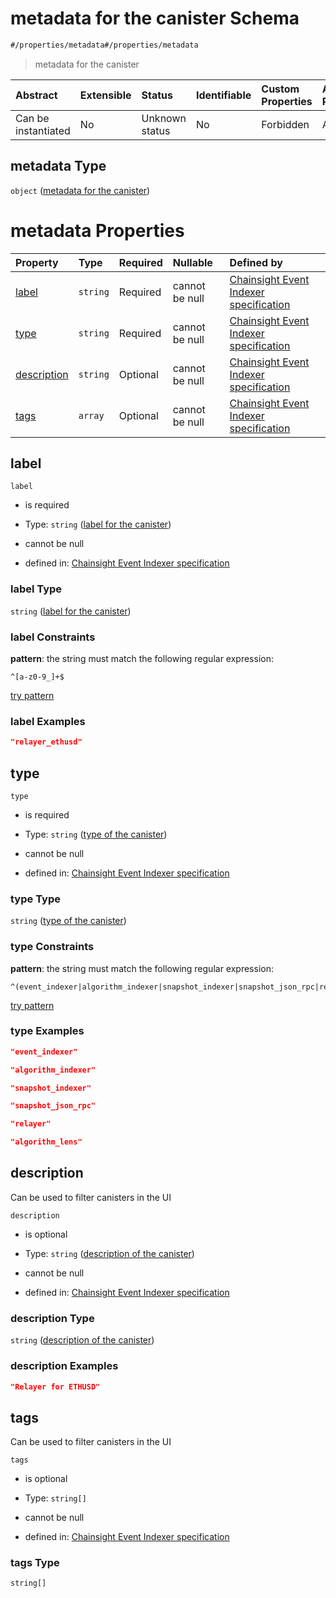# metadata for the canister Schema

```txt
#/properties/metadata#/properties/metadata
```



> metadata for the canister

| Abstract            | Extensible | Status         | Identifiable | Custom Properties | Additional Properties | Access Restrictions | Defined In                                                                           |
| :------------------ | :--------- | :------------- | :----------- | :---------------- | :-------------------- | :------------------ | :----------------------------------------------------------------------------------- |
| Can be instantiated | No         | Unknown status | No           | Forbidden         | Allowed               | none                | [algorithm\_indexer.json\*](../../out/algorithm_indexer.json "open original schema") |

## metadata Type

`object` ([metadata for the canister](algorithm_indexer-properties-metadata-for-the-canister.md))

# metadata Properties

| Property                    | Type     | Required | Nullable       | Defined by                                                                                                                                                                                                                            |
| :-------------------------- | :------- | :------- | :------------- | :------------------------------------------------------------------------------------------------------------------------------------------------------------------------------------------------------------------------------------ |
| [label](#label)             | `string` | Required | cannot be null | [Chainsight Event Indexer specification](algorithm_indexer-properties-metadata-for-the-canister-properties-label-for-the-canister.md "#/properties/metadata/properties/label#/properties/metadata/properties/label")                  |
| [type](#type)               | `string` | Required | cannot be null | [Chainsight Event Indexer specification](algorithm_indexer-properties-metadata-for-the-canister-properties-type-of-the-canister.md "#/properties/metadata/properties/type#/properties/metadata/properties/type")                      |
| [description](#description) | `string` | Optional | cannot be null | [Chainsight Event Indexer specification](algorithm_indexer-properties-metadata-for-the-canister-properties-description-of-the-canister.md "#/properties/metadata/properties/description#/properties/metadata/properties/description") |
| [tags](#tags)               | `array`  | Optional | cannot be null | [Chainsight Event Indexer specification](algorithm_indexer-properties-metadata-for-the-canister-properties-tags-for-the-canister.md "#/properties/metadata/properties/tags#/properties/metadata/properties/tags")                     |

## label



`label`

*   is required

*   Type: `string` ([label for the canister](algorithm_indexer-properties-metadata-for-the-canister-properties-label-for-the-canister.md))

*   cannot be null

*   defined in: [Chainsight Event Indexer specification](algorithm_indexer-properties-metadata-for-the-canister-properties-label-for-the-canister.md "#/properties/metadata/properties/label#/properties/metadata/properties/label")

### label Type

`string` ([label for the canister](algorithm_indexer-properties-metadata-for-the-canister-properties-label-for-the-canister.md))

### label Constraints

**pattern**: the string must match the following regular expression:&#x20;

```regexp
^[a-z0-9_]+$
```

[try pattern](https://regexr.com/?expression=%5E%5Ba-z0-9_%5D%2B%24 "try regular expression with regexr.com")

### label Examples

```json
"relayer_ethusd"
```

## type



`type`

*   is required

*   Type: `string` ([type of the canister](algorithm_indexer-properties-metadata-for-the-canister-properties-type-of-the-canister.md))

*   cannot be null

*   defined in: [Chainsight Event Indexer specification](algorithm_indexer-properties-metadata-for-the-canister-properties-type-of-the-canister.md "#/properties/metadata/properties/type#/properties/metadata/properties/type")

### type Type

`string` ([type of the canister](algorithm_indexer-properties-metadata-for-the-canister-properties-type-of-the-canister.md))

### type Constraints

**pattern**: the string must match the following regular expression:&#x20;

```regexp
^(event_indexer|algorithm_indexer|snapshot_indexer|snapshot_json_rpc|relayer|algorithm_lens)$
```

[try pattern](https://regexr.com/?expression=%5E\(event_indexer%7Calgorithm_indexer%7Csnapshot_indexer%7Csnapshot_json_rpc%7Crelayer%7Calgorithm_lens\)%24 "try regular expression with regexr.com")

### type Examples

```json
"event_indexer"
```

```json
"algorithm_indexer"
```

```json
"snapshot_indexer"
```

```json
"snapshot_json_rpc"
```

```json
"relayer"
```

```json
"algorithm_lens"
```

## description

Can be used to filter canisters in the UI

`description`

*   is optional

*   Type: `string` ([description of the canister](algorithm_indexer-properties-metadata-for-the-canister-properties-description-of-the-canister.md))

*   cannot be null

*   defined in: [Chainsight Event Indexer specification](algorithm_indexer-properties-metadata-for-the-canister-properties-description-of-the-canister.md "#/properties/metadata/properties/description#/properties/metadata/properties/description")

### description Type

`string` ([description of the canister](algorithm_indexer-properties-metadata-for-the-canister-properties-description-of-the-canister.md))

### description Examples

```json
"Relayer for ETHUSD"
```

## tags

Can be used to filter canisters in the UI

`tags`

*   is optional

*   Type: `string[]`

*   cannot be null

*   defined in: [Chainsight Event Indexer specification](algorithm_indexer-properties-metadata-for-the-canister-properties-tags-for-the-canister.md "#/properties/metadata/properties/tags#/properties/metadata/properties/tags")

### tags Type

`string[]`
